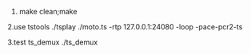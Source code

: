 1. make clean;make

2.use tstools 
./tsplay  ./moto.ts -rtp 127.0.0.1:24080 -loop -pace-pcr2-ts

3.test ts_demux
./ts_demux


